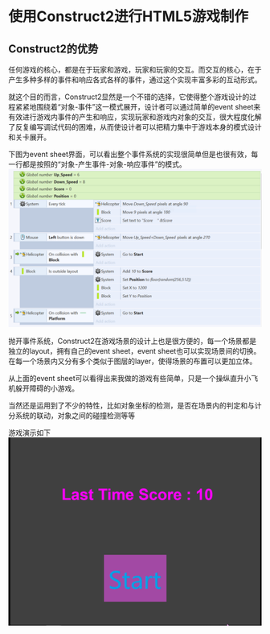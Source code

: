 # 使用Construct2进行HTML5游戏制作

## Construct2的优势

任何游戏的核心，都是在于玩家和游戏，玩家和玩家的交互。而交互的核心，在于产生多种多样的事件和响应各式各样的事件，通过这个实现丰富多彩的互动形式。

就这个目的而言，Construct2显然是一个不错的选择，它使得整个游戏设计的过程紧紧地围绕着“对象-事件”这一模式展开，设计者可以通过简单的event sheet来有效进行游戏内事件的产生和响应，实现玩家和游戏内对象的交互，很大程度化解了反复编写调试代码的困难，从而使设计者可以把精力集中于游戏本身的模式设计和关卡展开。

下图为event sheet界面，可以看出整个事件系统的实现很简单但是也很有效，每一行都是按照的“对象-产生事件-对象-响应事件”的模式。
![](images/lab03/Event_sheet.png "还是很方便的")

抛开事件系统，Construct2在游戏场景的设计上也是很方便的，每一个场景都是独立的layout，拥有自己的event sheet，event sheet也可以实现场景间的切换。在每一个场景内又分有多个类似于图层的layer，使得场景的布置可以更加立体。

从上面的event sheet可以看得出来我做的游戏有些简单，只是一个操纵直升小飞机躲开障碍的小游戏。

当然还是运用到了不少的特性，比如对象坐标的检测，是否在场景内的判定和与计分系统的联动，对象之间的碰撞检测等等

游戏演示如下
![](images/lab03/Sample.gif "超级粗糙")